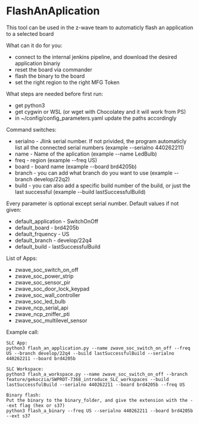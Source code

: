 # FlashAnAplication

This tool can be used in the z-wave team to automaticly flash an application to a selected board

What can it do for you:
 - connect to the internal jenkins pipeline, and download the desired application binariy
 - reset the board via commander
 - flash the binary to the board
 - set the right region to the right MFG Token

What steps are needed before first run:
 - get python3
 - get cygwin or WSL (or wget with Chocolatey and it will work from PS)
 - in ~/config/config_parameters.yaml update the paths accordingly

Command switches:
 - serialno -  Jlink serial number. If not privided, the program automaticly list all the connected serial numbers (example --serialno 440262211)
 - name - Name of the aplication (example --name LedBulb)
 - freq - region (example --freq US)
 - board - board name (example --board brd4205b)
 - branch - you can add what branch do you want to use (example --branch develop/22q2)
 - build - you can also add a specific build number of the build, or just the last successful (example --build lastSuccessfulBuild)

Every parameter is optional except serial number.
Default values if not given:

 - default_application - SwitchOnOff
 - default_board - brd4205b
 - default_frquency - US
 - default_branch - develop/22q4
 - default_build - lastSuccessfulBuild

List of Apps:
 - zwave_soc_switch_on_off
 - zwave_soc_power_strip
 - zwave_soc_sensor_pir
 - zwave_soc_door_lock_keypad
 - zwave_soc_wall_controller
 - zwave_soc_led_bulb
 - zwave_ncp_serial_api
 - zwave_ncp_zniffer_pti
 - zwave_soc_multilevel_sensor

Example call:
```
SLC App:
python3 flash_an_application.py --name zwave_soc_switch_on_off --freq US --branch develop/22q4 --build lastSuccessfulBuild --serialno 440262211 --board brd4205b

SLC Workspace:
python3 flash_a_workspace.py --name zwave_soc_switch_on_off --branch feature/gekoczia/SWPROT-7368_introduce_SLC_workspaces --build lastSuccessfulBuild --serialno 440262211 --board brd4205b --freq US

Binary flash:
Put the binary to the binary_folder, and give the extension with the --ext flag (hex or s37)
python3 flash_a_binary --freq US --serialno 440262211 --board brd4205b --ext s37

```